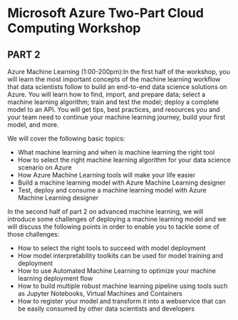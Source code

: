 # Microsoft Azure Two-Part Cloud Computing Workshop

## PART 2
Azure Machine Learning (1:00-200pm):In the first half of the workshop, you will learn the most important concepts of the machine learning workflow that data scientists follow to build an end-to-end data science solutions on Azure. You will learn how to find, import, and prepare data; select a machine learning algorithm; train and test the model; deploy a complete model to an API. You will get tips, best practices, and resources you and your team need to continue your machine learning journey, build your first model, and more.

We will cover the following basic topics:

- What machine learning and when is machine learning the right tool
- How to select the right machine learning algorithm for your data science scenario on Azure
- How Azure Machine Learning tools will make your life easier
- Build a machine learning model with Azure Machine Learning designer
- Test, deploy and consume a machine learning model with Azure Machine Learning designer

In the second half of part 2 on advanced machine learning, we will introduce some challenges of deploying a machine learning model and we will discuss the following points in order to enable you to tackle some of those challenges:

- How to select the right tools to succeed with model deployment
- How model interpretability toolkits can be used for model training and deployment
- How to use Automated Machine Learning to optimize your machine learning deployment flow
- How to build multiple robust machine learning pipeline using tools such as Jupyter Notebooks, Virtual Machines and Containers
- How to register your model and transform it into a webservice that can be easily consumed by other data scientists and developers
